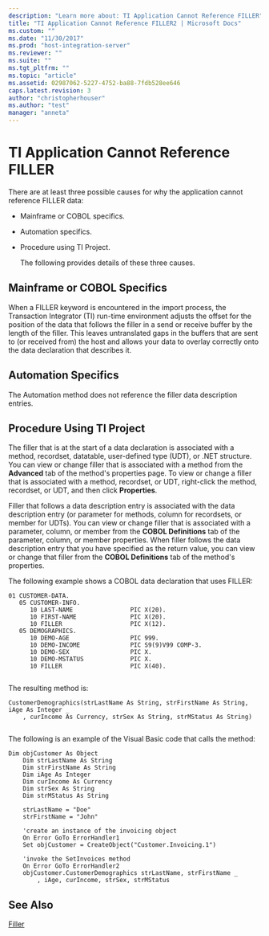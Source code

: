 ```yaml
---
description: "Learn more about: TI Application Cannot Reference FILLER"
title: "TI Application Cannot Reference FILLER2 | Microsoft Docs"
ms.custom: ""
ms.date: "11/30/2017"
ms.prod: "host-integration-server"
ms.reviewer: ""
ms.suite: ""
ms.tgt_pltfrm: ""
ms.topic: "article"
ms.assetid: 02987062-5227-4752-ba88-7fdb528ee646
caps.latest.revision: 3
author: "christopherhouser"
ms.author: "test"
manager: "anneta"
---
```

# TI Application Cannot Reference FILLER
There are at least three possible causes for why the application cannot reference FILLER data:  
  
- Mainframe or COBOL specifics.  
  
- Automation specifics.  
  
- Procedure using TI Project.  
  
  The following provides details of these three causes.  
  
## Mainframe or COBOL Specifics  
 When a FILLER keyword is encountered in the import process, the Transaction Integrator (TI) run-time environment adjusts the offset for the position of the data that follows the filler in a send or receive buffer by the length of the filler. This leaves untranslated gaps in the buffers that are sent to (or received from) the host and allows your data to overlay correctly onto the data declaration that describes it.  
  
## Automation Specifics  
 The Automation method does not reference the filler data description entries.  
  
## Procedure Using TI Project  
 The filler that is at the start of a data declaration is associated with a method, recordset, datatable, user-defined type (UDT), or .NET structure. You can view or change filler that is associated with a method from the **Advanced** tab of the method's properties page. To view or change a filler that is associated with a method, recordset, or UDT, right-click the method, recordset, or UDT, and then click **Properties**.  
  
 Filler that follows a data description entry is associated with the data description entry (or parameter for methods, column for recordsets, or member for UDTs). You can view or change filler that is associated with a parameter, column, or member from the **COBOL Definitions** tab of the parameter, column, or member properties. When filler follows the data description entry that you have specified as the return value, you can view or change that filler from the **COBOL Definitions** tab of the method's properties.  
  
 The following example shows a COBOL data declaration that uses FILLER:  
  
```  
01 CUSTOMER-DATA.  
   05 CUSTOMER-INFO.  
      10 LAST-NAME                PIC X(20).  
      10 FIRST-NAME               PIC X(20).  
      10 FILLER                   PIC X(12).  
   05 DEMOGRAPHICS.  
      10 DEMO-AGE                 PIC 999.  
      10 DEMO-INCOME              PIC S9(9)V99 COMP-3.  
      10 DEMO-SEX                 PIC X.  
      10 DEMO-MSTATUS             PIC X.  
      10 FILLER                   PIC X(40).  
  
```  
  
 The resulting method is:  
  
```  
CustomerDemographics(strLastName As String, strFirstName As String, iAge As Integer _  
    , curIncome As Currency, strSex As String, strMStatus As String)  
  
```  
  
 The following is an example of the Visual Basic code that calls the method:  
  
```  
Dim objCustomer As Object  
    Dim strLastName As String  
    Dim strFirstName As String  
    Dim iAge As Integer  
    Dim curIncome As Currency  
    Dim strSex As String  
    Dim strMStatus As String  
  
    strLastName = "Doe"  
    strFirstName = "John"  
  
    'create an instance of the invoicing object  
    On Error GoTo ErrorHandler1  
    Set objCustomer = CreateObject("Customer.Invoicing.1")  
  
    'invoke the SetInvoices method  
    On Error GoTo ErrorHandler2  
    objCustomer.CustomerDemographics strLastName, strFirstName _  
        , iAge, curIncome, strSex, strMStatus  
```  
  
## See Also  
 [Filler](../core/filler1.md)
